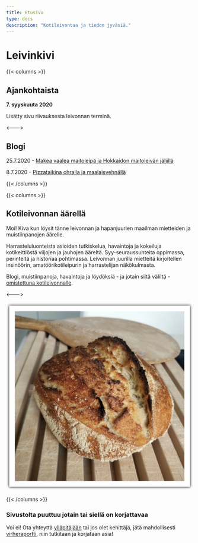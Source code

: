 ```yaml
---
title: Etusivu
type: docs
description: "Kotileivontaa ja tiedon jyväsiä."
---
```


# Leivinkivi

{{< columns >}}

## Ajankohtaista

**7. syyskuuta 2020**

Lisätty sivu riivauksesta leivonnan terminä.

<--->

## Blogi

25.7.2020 - [Makea vaalea maitoleipä ja Hokkaidon maitoleivän jäljillä](/posts/makea-vaalea-maitoleipä)

8.7.2020 - [Pizzataikina ohralla ja maalaisvehnällä](/posts-pizzataikina-ohralla-ja-maalaisvehnällä)

{{< /columns >}}

{{< columns >}}

## Kotileivonnan äärellä

Moi! Kiva kun löysit tänne leivonnan ja hapanjuurien maailman
mietteiden ja muistiinpanojen äärelle.

Harrasteluluonteista asioiden tutkiskelua, havaintoja ja kokeiluja kotikeittiöstä viljojen ja jauhojen ääreltä.
Syy-seuraussuhteita oppimassa, perinteitä ja historiaa pohtimassa.
Leivonnan juurilla mietteitä kirjoitellen insinöörin, amatöörikotileipurin ja harrastelijan
näkökulmasta.

Blogi, muistiinpanoja, havaintoja ja löydöksiä - ja jotain siltä väliltä - 
[omistettuna kotileivonnalle](/docs/info/rakkaudesta-leivontaan).

<--->

![](/etusivuleipa.png)

{{< /columns >}}

### Sivustolta puuttuu jotain tai siellä on korjattavaa

Voi ei! Ota yhteyttä [ylläpitäjään](mailto:tojuntu@gmail.com) tai jos olet kehittäjä, jätä mahdollisesti 
[virheraportti](https://github.com/leivinkivi/leivinkivi.github.io/issues), 
niin tutkitaan ja korjataan asia!
